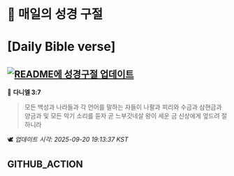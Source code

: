 # 🙏 매일의 성경 구절
# [Daily Bible verse]
## [![README에 성경구절 업데이트](https://github.com/DONGSUKA/first_test/actions/workflows/update-readme-bible.yml/badge.svg)](https://github.com/DONGSUKA/first_test/actions/workflows/update-readme-bible.yml)
<!-- START_BIBLE_VERSE -->
📖 **다니엘 3:7**
> 모든 백성과 나라들과 각 언어를 말하는 자들이 나팔과 피리와 수금과 삼현금과 양금과 및 모든 악기 소리를 듣자 곧 느부갓네살 왕이 세운 금 신상에게 엎드려 절하니라

🕊️ _업데이트 시각: 2025-09-20 19:13:37 KST_
  <!-- END_BIBLE_VERSE -->
## GITHUB_ACTION
